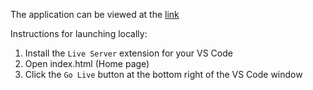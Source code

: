 The application can be viewed at the [link](https://tokenrr.github.io/Front-end_university_course/)

Instructions for launching locally:
1. Install the `Live Server` extension for your VS Code
2. Open index.html (Home page)
3. Click the `Go Live` button at the bottom right of the VS Code window
